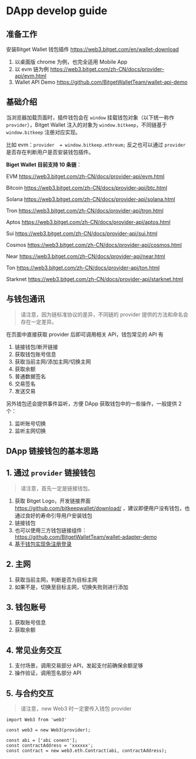 # DApp develop guide 

## 准备工作

安装Bitget Wallet 钱包插件 https://web3.bitget.com/en/wallet-download

1. 以桌面版 chrome 为例，也完全适用 Mobile App
2. 以 evm 链为例 https://web3.bitget.com/zh-CN/docs/provider-api/evm.html 
3. Wallet API Demo https://github.com/BitgetWalletTeam/wallet-api-demo

## 基础介绍

当浏览器加载页面时，插件钱包会在 `window` 挂载钱包对象（以下统一称作 `provider`），Bitget Wallet 注入的对象为 `window.bitkeep`，不同链基于  `window.bitkeep` 注册对应实现。

比如 evm：`provider  = window.bitkeep.ethreum;` 反之也可以通过 `provider` 是否存在判断用户是否安装钱包插件。


**Biget Wallet 目前支持 10 条链**：

EVM https://web3.bitget.com/zh-CN/docs/provider-api/evm.html

Bitcoin https://web3.bitget.com/zh-CN/docs/provider-api/btc.html

Solana https://web3.bitget.com/zh-CN/docs/provider-api/solana.html

Tron https://web3.bitget.com/zh-CN/docs/provider-api/tron.html

Aptos https://web3.bitget.com/zh-CN/docs/provider-api/aptos.html

Sui https://web3.bitget.com/zh-CN/docs/provider-api/sui.html

Cosmos https://web3.bitget.com/zh-CN/docs/provider-api/cosmos.html

Near https://web3.bitget.com/zh-CN/docs/provider-api/near.html

Ton https://web3.bitget.com/zh-CN/docs/provider-api/ton.html

Starknet https://web3.bitget.com/zh-CN/docs/provider-api/starknet.html


## 与钱包通讯

> 请注意，因为链标准协议的差异，不同链的 provider 提供的方法和命名会存在一定差异。

在页面中直接获取 provider 后即可调用相关 API，钱包常见的 API 有

1. 链接钱包/断开链接
2. 获取钱包账号信息
3. 获取当前主网/添加主网/切换主网
4. 获取余额
5. 普通数据签名
6. 交易签名
7. 发送交易

另外钱包还会提供事件监听，方便 DApp 获取钱包中的一些操作，一般提供 2 个：

1. 监听账号切换
2. 监听主网切换

## DApp 链接钱包的基本思路

## 1. 通过 `provider` 链接钱包
> 请注意，首先一定是链接钱包。

1. 获取 Bitget Logo，开发链接界面 https://github.com/bitkeepwallet/download/ ，建议即便用户没有钱包，也通过良好的寿命引导用户安装钱包
2. 链接钱包
3. 也可以使用三方钱包链接组件：https://github.com/BitgetWalletTeam/wallet-adapter-demo
4. [基于钱包实现免注册登录](./Login-by-wallet.md)

## 2. 主网

1. 获取当前主网，判断是否为目标主网
2. 如果不是，切换至目标主网，切换失败则进行添加

## 3. 钱包账号

1. 获取账号信息
2. 获取余额

## 4. 常见业务交互

1. 支付场景，调用交易部分 API，发起支付前确保余额足够
2. 操作验证，调用签名部分 API

## 5. 与合约交互

> 请注意，new Web3 时一定要传入钱包 provider

```
import Web3 from 'web3'

const web3 = new Web3(provider);

const abi = ['abi conent'];
const contractAddress = 'xxxxxx';
const contract = new web3.eth.Contract(abi, contractAddress);
```





